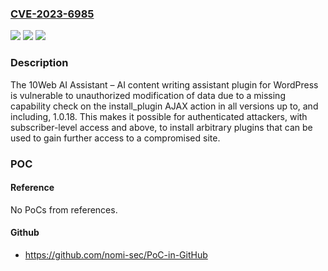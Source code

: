 ### [CVE-2023-6985](https://cve.mitre.org/cgi-bin/cvename.cgi?name=CVE-2023-6985)
![](https://img.shields.io/static/v1?label=Product&message=10Web%20AI%20Assistant%20%E2%80%93%20AI%20content%20writing%20assistant&color=blue)
![](https://img.shields.io/static/v1?label=Version&message=*%3C%3D%201.0.18%20&color=brighgreen)
![](https://img.shields.io/static/v1?label=Vulnerability&message=CWE-862%20Missing%20Authorization&color=brighgreen)

### Description

The 10Web AI Assistant – AI content writing assistant plugin for WordPress is vulnerable to unauthorized modification of data due to a missing capability check on the install_plugin AJAX action in all versions up to, and including, 1.0.18. This makes it possible for authenticated attackers, with subscriber-level access and above, to install arbitrary plugins that can be used to gain further access to a compromised site.

### POC

#### Reference
No PoCs from references.

#### Github
- https://github.com/nomi-sec/PoC-in-GitHub

